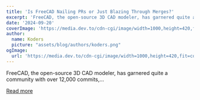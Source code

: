 ```yaml
---
title: 'Is FreeCAD Nailing PRs or Just Blazing Through Merges?'
excerpt: 'FreeCAD, the open-source 3D CAD modeler, has garnered quite a community with over 12,000 commits,...'
date: '2024-09-20'
coverImage: 'https://media.dev.to/cdn-cgi/image/width=1000,height=420,fit=cover,gravity=auto,format=auto/https%3A%2F%2Fdev-to-uploads.s3.amazonaws.com%2Fuploads%2Farticles%2Fgfoczjnhc4i0xno5myr6.jpg'
author:
  name: Koders
  picture: "assets/blog/authors/koders.png"
ogImage:
  url: 'https://media.dev.to/cdn-cgi/image/width=1000,height=420,fit=cover,gravity=auto,format=auto/https%3A%2F%2Fdev-to-uploads.s3.amazonaws.com%2Fuploads%2Farticles%2Fgfoczjnhc4i0xno5myr6.jpg'
---
```


FreeCAD, the open-source 3D CAD modeler, has garnered quite a community with over 12,000 commits,...

[Read more](https://dev.to/middleware/is-freecad-nailing-prs-or-just-blazing-through-merges-4mnk)
